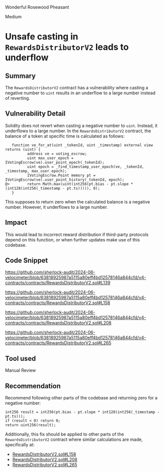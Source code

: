 Wonderful Rosewood Pheasant

Medium

# Unsafe casting in `RewardsDistributorV2` leads to underflow

## Summary
The `RewardsDistributorV2` contract has a vulnerability where casting a negative number to `uint` results in an underflow to a large number instead of reverting.

## Vulnerability Detail
Solidity does not revert when casting a negative number to `uint`. Instead, it underflows to a large number. In the `RewardsDistributorV2` contract, the balance of a token at specific time is calculated as follows:
```solidity
   function ve_for_at(uint _tokenId, uint _timestamp) external view returns (uint) {
          address ve = voting_escrow;
          uint max_user_epoch = IVotingEscrow(ve).user_point_epoch(_tokenId);
          uint epoch = _find_timestamp_user_epoch(ve, _tokenId, _timestamp, max_user_epoch);
          IVotingEscrow.Point memory pt = IVotingEscrow(ve).user_point_history(_tokenId, epoch);
@>        return Math.max(uint(int256(pt.bias - pt.slope * (int128(int256(_timestamp - pt.ts))))), 0);
   }
```
This supposes to return zero when the calculated balance is a negative number. However, it underflows to a large number.

## Impact
This would lead to incorrect reward distribution if third-party protocols depend on this function, or when further updates make use of this codebase.

## Code Snippet
https://github.com/sherlock-audit/2024-06-velocimeter/blob/63818925987a5115a80eff4bd12578146a844cfd/v4-contracts/contracts/RewardsDistributorV2.sol#L139

https://github.com/sherlock-audit/2024-06-velocimeter/blob/63818925987a5115a80eff4bd12578146a844cfd/v4-contracts/contracts/RewardsDistributorV2.sol#L158

https://github.com/sherlock-audit/2024-06-velocimeter/blob/63818925987a5115a80eff4bd12578146a844cfd/v4-contracts/contracts/RewardsDistributorV2.sol#L208

https://github.com/sherlock-audit/2024-06-velocimeter/blob/63818925987a5115a80eff4bd12578146a844cfd/v4-contracts/contracts/RewardsDistributorV2.sol#L265

## Tool used
Manual Review

## Recommendation
Recommend following other parts of the codebase and returning zero for a negative number:
```solidity
int256 result = int256(pt.bias - pt.slope * int128(int256(_timestamp - pt.ts)));
if (result < 0) return 0;
return uint256(result);
```
Additionally, this fix should be applied to other parts of the `RewardsDistributorV2` contract where similar calculations are made, specifically at:
-  [RewardsDistributorV2.sol#L158](https://github.com/sherlock-audit/2024-06-velocimeter/blob/63818925987a5115a80eff4bd12578146a844cfd/v4-contracts/contracts/RewardsDistributorV2.sol#L158)
- [RewardsDistributorV2.sol#L208](https://github.com/sherlock-audit/2024-06-velocimeter/blob/63818925987a5115a80eff4bd12578146a844cfd/v4-contracts/contracts/RewardsDistributorV2.sol#L208)
- [RewardsDistributorV2.sol#L265](https://github.com/sherlock-audit/2024-06-velocimeter/blob/63818925987a5115a80eff4bd12578146a844cfd/v4-contracts/contracts/RewardsDistributorV2.sol#L265)

